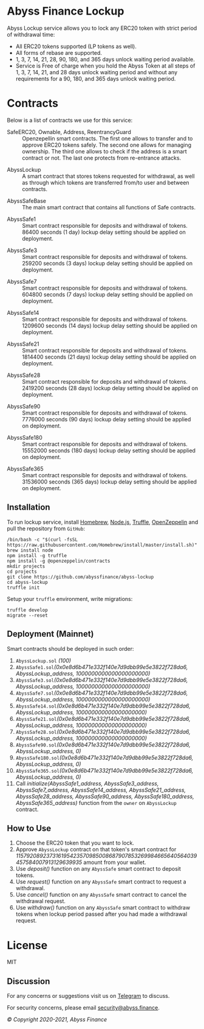 Abyss Finance Lockup
=========

Abyss Lockup service allows you to lock any ERC20 token with strict period of withdrawal time:

  - All ERC20 tokens supported (LP tokens as well).
  - All forms of rebase are supported.
  - 1, 3, 7, 14, 21, 28, 90, 180, and 365 days unlock waiting period available.
  - Service is Free of charge when you hold the Abyss Token at all steps of 1, 3, 7, 14, 21, and 28 days unlock waiting period and without any requirements for a 90, 180, and 365 days unlock waiting period.

Contracts
=========

Below is a list of contracts we use for this service:

<dl>
  <dt>SafeERC20, Ownable, Address, ReentrancyGuard</dt>
  <dd>Openzepellin smart contracts. The first one allows to transfer and to approve ERC20 tokens safely. The second one allows for managing ownership. The third one allows to check if the address is a smart contract or not. The last one protects from re-entrance attacks.</dd>
</dl>

<dl>
  <dt>AbyssLockup</dt>
  <dd>A smart contract that stores tokens requested for withdrawal, as well as through which tokens are transferred from/to user and between contracts.</dd>
</dl>

<dl>
  <dt>AbyssSafeBase</dt>
  <dd>The main smart contract that contains all functions of Safe contracts.</dd>
</dl>

<dl>
  <dt>AbyssSafe1</dt>
  <dd>Smart contract responsible for deposits and withdrawal of tokens. 86400 seconds (1 day) lockup delay setting should be applied on deployment.</dd>
</dl>

<dl>
  <dt>AbyssSafe3</dt>
  <dd>Smart contract responsible for deposits and withdrawal of tokens. 259200 seconds (3 days) lockup delay setting should be applied on deployment.</dd>
</dl>

<dl>
  <dt>AbyssSafe7</dt>
  <dd>Smart contract responsible for deposits and withdrawal of tokens. 604800 seconds (7 days) lockup delay setting should be applied on deployment.</dd>
</dl>

<dl>
  <dt>AbyssSafe14</dt>
  <dd>Smart contract responsible for deposits and withdrawal of tokens. 1209600 seconds (14 days) lockup delay setting should be applied on deployment.</dd>
</dl>

<dl>
  <dt>AbyssSafe21</dt>
  <dd>Smart contract responsible for deposits and withdrawal of tokens. 1814400 seconds (21 days) lockup delay setting should be applied on deployment.</dd>
</dl>

<dl>
  <dt>AbyssSafe28</dt>
  <dd>Smart contract responsible for deposits and withdrawal of tokens. 2419200 seconds (28 days) lockup delay setting should be applied on deployment.</dd>
</dl>

<dl>
  <dt>AbyssSafe90</dt>
  <dd>Smart contract responsible for deposits and withdrawal of tokens. 7776000 seconds (90 days) lockup delay setting should be applied on deployment.</dd>
</dl>

<dl>
  <dt>AbyssSafe180</dt>
  <dd>Smart contract responsible for deposits and withdrawal of tokens. 15552000 seconds (180 days) lockup delay setting should be applied on deployment.</dd>
</dl>

<dl>
  <dt>AbyssSafe365</dt>
  <dd>Smart contract responsible for deposits and withdrawal of tokens. 31536000 seconds (365 days) lockup delay setting should be applied on deployment.</dd>
</dl>

Installation
------------

To run lockup service, install [Homebrew](https://brew.sh), [Node.js](https://nodejs.org), [Truffle](https://www.trufflesuite.com), [OpenZeppelin](https://openzeppelin.com) and pull the repository from `GitHub`:

    /bin/bash -c "$(curl -fsSL https://raw.githubusercontent.com/Homebrew/install/master/install.sh)"
    brew install node
    npm install -g truffle
    npm install -g @openzeppelin/contracts
    mkdir projects
    cd projects
    git clone https://github.com/abyssfinance/abyss-lockup
    cd abyss-lockup
    truffle init


Setup your `truffle` environment, write migrations:

    truffle develop
    migrate --reset

Deployment (Mainnet)
------------

Smart contracts should be deployed in such order:

1. `AbyssLockup.sol` _(100)_
2. `AbyssSafe1.sol`_(0x0e8d6b471e332f140e7d9dbb99e5e3822f728da6, AbyssLockup_address, 1000000000000000000000)_
2. `AbyssSafe3.sol`_(0x0e8d6b471e332f140e7d9dbb99e5e3822f728da6, AbyssLockup_address, 1000000000000000000000)_
3. `AbyssSafe7.sol`_(0x0e8d6b471e332f140e7d9dbb99e5e3822f728da6, AbyssLockup_address, 1000000000000000000000)_
3. `AbyssSafe14.sol`_(0x0e8d6b471e332f140e7d9dbb99e5e3822f728da6, AbyssLockup_address, 100000000000000000000)_
3. `AbyssSafe21.sol`_(0x0e8d6b471e332f140e7d9dbb99e5e3822f728da6, AbyssLockup_address, 100000000000000000000)_
3. `AbyssSafe28.sol`_(0x0e8d6b471e332f140e7d9dbb99e5e3822f728da6, AbyssLockup_address, 100000000000000000000)_
4. `AbyssSafe90.sol`_(0x0e8d6b471e332f140e7d9dbb99e5e3822f728da6, AbyssLockup_address, 0)_
4. `AbyssSafe180.sol`_(0x0e8d6b471e332f140e7d9dbb99e5e3822f728da6, AbyssLockup_address, 0)_
4. `AbyssSafe365.sol`_(0x0e8d6b471e332f140e7d9dbb99e5e3822f728da6, AbyssLockup_address, 0)_
5. Call _initialize(AbyssSafe1_address, AbyssSafe3_address, AbyssSafe7_address, AbyssSafe14_address, AbyssSafe21_address, AbyssSafe28_address, AbyssSafe90_address, AbyssSafe180_address, AbyssSafe365_address)_ function from the `owner` on `AbyssLockup` contract.

How to Use
------------

1. Choose the ERC20 token that you want to lock.
2. Approve `AbyssLockup` contract on that token's smart contract for _115792089237316195423570985008687907853269984665640564039457584007913129639935_ amount from your wallet.
3. Use _deposit()_ function on any `AbyssSafe` smart contract to deposit tokens.
4. Use _request()_ function on any `AbyssSafe` smart contract to request a withdrawal.
5. Use _cancel()_ function on any `AbyssSafe` smart contract to cancel the withdrawal request.
6. Use _withdraw()_ function on any `AbyssSafe` smart contract to withdraw tokens when lockup period passed after you had made a withdrawal request.

License
=========

MIT

Discussion
----------

For any concerns or suggestions visit us on [Telegram](https://t.me/abyssfinance) to discuss.

For security concerns, please email [security@abyss.finance](mailto:security@abyss.finance).

_© Copyright 2020-2021, Abyss Finance_
